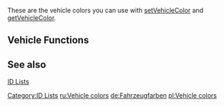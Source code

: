 These are the vehicle colors you can use with [setVehicleColor](/docs/setvehiclecolor.md "wikilink") and [getVehicleColor](/docs/getvehiclecolor.md "wikilink").

Vehicle Functions
-----------------

See also
--------

[ID Lists](/docs/id.md "wikilink")

[Category:ID Lists](/docs/category-id_lists.md "wikilink") [ru:Vehicle colors](/docs/ru-vehicle_colors.md "wikilink") [de:Fahrzeugfarben](/docs/de-fahrzeugfarben.md "wikilink") [pl:Vehicle colors](/docs/pl-vehicle_colors.md "wikilink")
